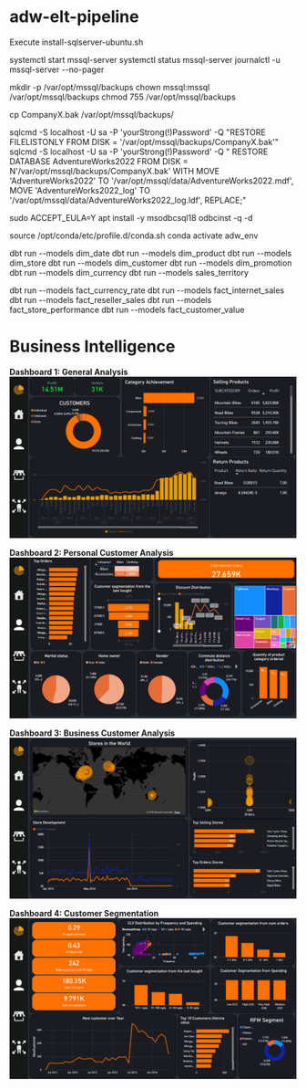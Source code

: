 # adw-elt-pipeline

Execute install-sqlserver-ubuntu.sh


systemctl start mssql-server
systemctl status mssql-server
journalctl -u mssql-server --no-pager


mkdir -p /var/opt/mssql/backups
chown mssql:mssql /var/opt/mssql/backups
chmod 755 /var/opt/mssql/backups

cp CompanyX.bak /var/opt/mssql/backups/

sqlcmd -S localhost -U sa -P 'yourStrong(!)Password' -Q "RESTORE FILELISTONLY FROM DISK = '/var/opt/mssql/backups/CompanyX.bak'"
sqlcmd -S localhost -U sa -P 'yourStrong(!)Password' -Q "
RESTORE DATABASE AdventureWorks2022
FROM DISK = N'/var/opt/mssql/backups/CompanyX.bak'
WITH MOVE 'AdventureWorks2022' TO '/var/opt/mssql/data/AdventureWorks2022.mdf',
     MOVE 'AdventureWorks2022_log' TO '/var/opt/mssql/data/AdventureWorks2022_log.ldf',
     REPLACE;"

sudo ACCEPT_EULA=Y apt install -y msodbcsql18
odbcinst -q -d

source /opt/conda/etc/profile.d/conda.sh
conda activate adw_env

dbt run --models dim_date
dbt run --models dim_product
dbt run --models dim_store
dbt run --models dim_customer
dbt run --models dim_promotion
dbt run --models dim_currency
dbt run --models sales_territory

dbt run --models fact_currency_rate
dbt run --models fact_internet_sales
dbt run --models fact_reseller_sales
dbt run --models fact_store_performance
dbt run --models fact_customer_value

# Business Intelligence
**Dashboard 1: General Analysis**
![Genaral Analysis](images/1.png "General Analysis")

**Dashboard 2: Personal Customer Analysis**
![Personal Customer Analysis](images/2.png "Personal Customer Analysis")

**Dashboard 3: Business Customer Analysis**
![Business Customer Analysis](images/3.png "Business Customer Analysis")

**Dashboard 4: Customer Segmentation**
![Customer Segmentation](images/4.png "Customer Segmentation")

